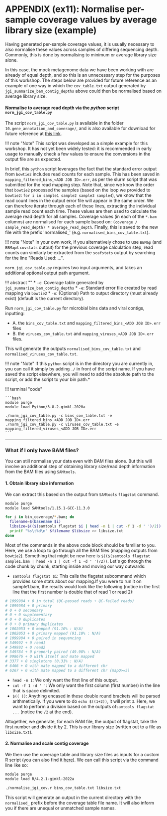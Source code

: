 # APPENDIX (ex11): Normalise per-sample coverage values by average library size (example)

Having generated per-sample coverage values, it is usually necessary to also normalise these values across samples of differing sequencing depth. Commonly, this is done by normalising to minimum or average library size alone. 

In this case, the mock metagenome data we have been working with are already of equal depth, and so this is an unnecessary step for the purposes of this workshop. The steps below are provided for future reference as an example of one way in which the `cov_table.txt` output generated by `jgi_summarize_bam_contig_depths` above could then be normalised based on average library size. 

#### Normalise to average read depth via the *python* script `norm_jgi_cov_table.py`

The script `norm_jgi_cov_table.py` is available in the folder `10.gene_annotation_and_coverage/`, and is also available for download for future reference at [this link](../scripts/norm_jgi_cov_table.py). 

!!! note "Note"
    This script was developed as a simple example for this workshop. It has not yet been widely tested: it is recommended in early usage to manually check a few values to ensure the conversions in the output file are as expected.

In brief, this `python` script leverages the fact that the standard error output from `bowtie2` includes read counts for each sample. This has been saved in `mapping_filtered_bins_<ADD JOB ID>.err`, as per the slurm script that was submitted for the read mapping step. Note that, since we know the order that `bowtie2` processed the samples (based on the loop we provided to `bowtie2`: `for i in sample1 sample2 sample3 sample4`), we know that the read count lines in the output error file will appear in the same order. We can therefore iterate through each of these lines, extracting the individual sample read count each time. These values are then used to calculate the average read depth for all samples. Coverage values (in each of the `*.bam` columns) are normalised for each sample based on: `(coverage / sample_read_depth) * average_read_depth`. Finally, this is saved to the new file with the prefix 'normalised_' (e.g. `normalised_bins_cov_table.txt`).

!!! note "Note"
    In your own work, if you alternatively chose to use `BBMap` (and `BBMap`s `covstats` output) for the previous coverage calculation step, read counts can similarly be extracted from the `scafstats` output by searching for the line "Reads Used: ...".

`norm_jgi_cov_table.py` requires two input arguments, and takes an additional optional output path argument.

!!! abstract ""
    * `-c`: Coverage table generated by `jgi_summarize_bam_contig_depths`
    * `-e`: Standard error file created by read mapping via `bowtie2`
    * `-o`: (Optional) Path to output directory (must already exist) (default is the current directory).

Run `norm_jgi_cov_table.py` for microbial bins data and viral contigs, inputting:

* A. the `bins_cov_table.txt` and `mapping_filtered_bins_<ADD JOB ID>.err` files
* B. the `viruses_cov_table.txt` and `mapping_viruses_<ADD JOB ID>.err` files. 

This will generate the outputs `normalised_bins_cov_table.txt` and `normalised_viruses_cov_table.txt`. 

!!! note "Note"
    If this `python` script is in the directory you are currently in, you can call it simply by adding `./` in front of the script name. If you have saved the script elsewhere, you will need to add the absolute path to the script, or add the script to your bin path.*

!!! terminal "code"

    ```bash
    module purge
    module load Python/3.8.2-gimkl-2020a
    
    ./norm_jgi_cov_table.py -c bins_cov_table.txt -e mapping_filtered_bins_<ADD JOB ID>.err
    ./norm_jgi_cov_table.py -c viruses_cov_table.txt -e mapping_filtered_viruses_<ADD JOB ID>.err
    ```

---

### What if I only have BAM files?
You can still normalise your data even with BAM files alone. But this will involve an additional step of obtaining library size/read depth information from the BAM files using `SAMtools`.

#### 1. Obtain library size information
We can extract this based on the output from `SAMtools` `flagstat` command.

```bash
module purge
module load SAMtools/1.15.1-GCC-11.3.0

for i in bin_coverage/*.bam; do
  filename=$(basename $i)
  libsize=$(($(samtools flagstat $i | head -n 1 | cut -f 1 -d ' ')/2))
  printf "%s\t%d\n" $filename $libsize >> libsize.txt
done
```

Most of the commands in the above code block should be familiar to you. Here, we use a loop to go through all the BAM files (mapping outputs from `bowtie2`). Something that might be new here is `$(($(samtools flagstat sample1.bam | head -n 1 | cut -f 1 -d ' ')/2))`. Let's go through the code chunk by chunk, starting inside and moving our way outwards:

- `samtools flagstat $i`: This calls the flagstat subcommand which provides some stats about our mapping.If you were to run it on sample1.bam, the results would look like the following (notice in the first line that the first number is double that of read 1 or read 2):
```bash
# 1099984 + 0 in total (QC-passed reads + QC-failed reads)
# 1099984 + 0 primary
# 0 + 0 secondary
# 0 + 0 supplementary
# 0 + 0 duplicates
# 0 + 0 primary duplicates
# 1002053 + 0 mapped (91.10% : N/A)
# 1002053 + 0 primary mapped (91.10% : N/A)
# 1099984 + 0 paired in sequencing
# 549992 + 0 read1
# 549992 + 0 read2
# 549784 + 0 properly paired (49.98% : N/A)
# 998676 + 0 with itself and mate mapped
# 3377 + 0 singletons (0.31% : N/A)
# 6466 + 0 with mate mapped to a different chr
# 6267 + 0 with mate mapped to a different chr (mapQ>=5)
``` 
- `head -n 1`: We only want the first line of this output.
- `cut -f 1 -d ' '`: We only want the first column (first number) in the line that is space delimited.
- `$(( ))`: Anything encased in these double round brackets will be parsed arithmetically. If you were to do `echo $((1+2))`, it will print `3`. Here, we want to perform a division based on the outputs of`samtools flagstat ...` (notice the `/2` at the end).

Altogether, we generate, for each BAM file, the output of flagstat, take the first number and divide it by 2. This is our library size (written out to a file as `libsize.txt`). 

#### 2. Normalise and scale contig coverage
We then use the coverage table and library size files as inputs for a custom R script (you can also find it [here](../scripts/normalise_jgi_cov.r)). We can call this script via the command line like so:

```bash
module purge
module load R/4.2.1-gimkl-2022a

./normalise_jgi_cov.r bins_cov_table.txt libsize.txt
```

This script will generate an output in the current directory with the `normalised_` prefix before the coverage table file name. It will also inform you if there are unequal or unmatched sample names.

